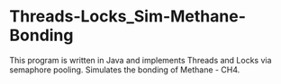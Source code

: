 Threads-Locks_Sim-Methane-Bonding
=================================

This program is written in Java and implements Threads and Locks via semaphore pooling. Simulates the bonding of Methane - CH4.
